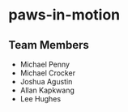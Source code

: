 # paws-in-motion

## Team Members

* Michael Penny
* Michael Crocker
* Joshua Agustin
* Allan Kapkwang 
* Lee Hughes
